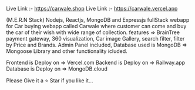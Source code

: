 Live Link :- https://carwale.shop
Live Link :- https://carwale.vercel.app

(M.E.R.N Stack) Nodejs, Reactjs, MongoDB and Expressjs fullStack webapp for Car buying webapp called Carwale where customer can come and buy the car of their wish with wide range of collection.
features => BrainTree payment gateway, 360 visualization, Car image Gallery, search filter, filter by Price and Brands. 
Admin Panel included, Database used is MongoDB => Mongoose Library and other functionality icluded.

Frontend is Deploy on => Vercel.com
Backend is Deploy on => Railway.app
Database is Deploy on => MongoDB.cloud

Please Give it a ⭐ Star if you like it...
